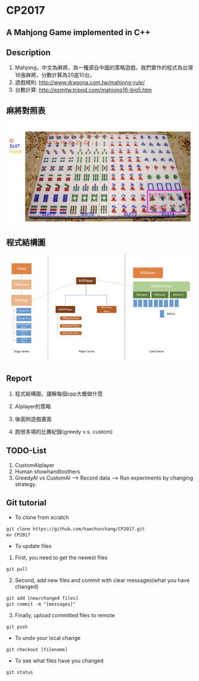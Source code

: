 # CP2017
## A Mahjong Game implemented in C++
## Description
1. Mahjong，中文為麻將，為一種源自中國的策略遊戲，我們實作的程式為台灣16張麻將，分數計算為20底10台。
2. 遊戲規則: http://www.dragona.com.tw/mahjong-rule/
3. 台數計算: http://ezmjtw.tripod.com/mahjong16-big5.htm

## 麻將對照表
![Model Architecture](/images/ids.jpeg)

## 程式結構圖
![Dependency](/images/dependency.jpeg)

## Report
1. 程式結構圖，講解每個cpp大概做什麼

2. AIplayer的策略

3. 後面附遊戲畫面

4. 跑很多場的比賽紀錄(greedy v.s. custom)

## TODO-List
1. CustomAIplayer
2. Human showhandtoothers
3. GreedyAI vs CustomAI --> Record data --> Run experiments by changing strategy.


## Git tutorial

* To clone from scratch
```
git clone https://github.com/haochunchang/CP2017.git
mv CP2017
```
* To update files
1. First, you need to get the newest files
```
git pull 
```
2. Second, add new files and commit with clear messages(what you have changed)
```
git add [new/changed files]
git commit -m "[messages]"
```
3. Finally, upload committed files to remote
```
git push
```

* To undo your local change
```
git checkout [filename]
```
* To see what files have you changed
```
git status
```
```
